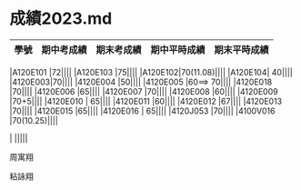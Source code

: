 # 成績2023.md
| 學號 | 期中考成績 | 期末考成績 | 期中平時成績 | 期末平時成績 |
| ---- |  ---- |  ---- |  ---- |  ---- |  

|A120E101 |72||||
|A120E103 |75||||
|A120E102|70(11.08)||||
|A120E104| 40||||
|4120E003|70||||
|4120E004 |50||||
|4120E005 |60==> 70||||
|4120E018 |70||||
|4120E006 |65||||
|4120E007 |70||||
|4120E008 |60||||
|4120E009  |70+5||||
|4120E010 | 65||||
|4120E011 |60||||
|4120E012 |67||||
|4120E013 |70||||
|4120E015 |65||||
|4120E016 | 65||||
|4120J053 |70||||
|4100V016 |70(10.25)||||









| |||||

周寓翔


粘詠翔



